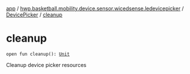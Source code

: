 [app](../../index.md) / [hwp.basketball.mobility.device.sensor.wicedsense.ledevicepicker](../index.md) / [DevicePicker](index.md) / [cleanup](.)

# cleanup

`open fun cleanup(): `[`Unit`](https://kotlinlang.org/api/latest/jvm/stdlib/kotlin/-unit/index.html)

Cleanup device picker resources

